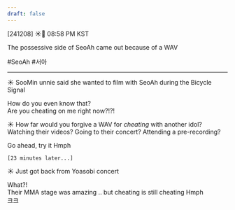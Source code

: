 ```yaml
---
draft: false
---
```

 
[241208] ☀️💭 08:58 PM KST

The possessive side of SeoAh came out because of a WAV

#SeoAh #서아
___
☀️ SooMin unnie said she wanted to film with SeoAh during the Bicycle Signal

How do you even know that?  
Are you cheating on me right now?!?!  

☀️ How far would you forgive a WAV for *cheating* with another idol? Watching their videos? Going to their concert? Attending a pre-recording?  

Go ahead, try it
Hmph  

`[23 minutes later...]`  

☀️ Just got back from Yoasobi concert  

What?!  
Their MMA stage was amazing
.. but cheating is still cheating
Hmph  
크크 